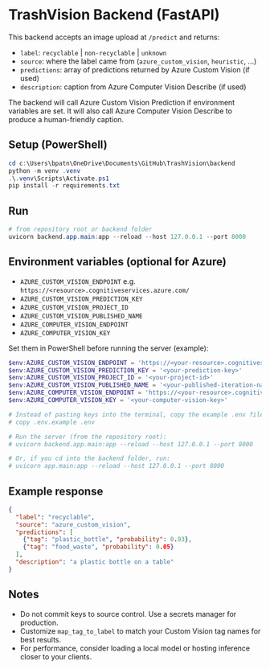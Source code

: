 # TrashVision Backend (FastAPI)

This backend accepts an image upload at `/predict` and returns:
- `label`: `recyclable` | `non-recyclable` | `unknown`
- `source`: where the label came from (`azure_custom_vision`, `heuristic`, ...)
- `predictions`: array of predictions returned by Azure Custom Vision (if used)
- `description`: caption from Azure Computer Vision Describe (if used)

The backend will call Azure Custom Vision Prediction if environment variables are set. It will also call Azure Computer Vision Describe to produce a human-friendly caption.

## Setup (PowerShell)

```powershell
cd c:\Users\bpatn\OneDrive\Documents\GitHub\TrashVision\backend
python -m venv .venv
.\.venv\Scripts\Activate.ps1
pip install -r requirements.txt
```

## Run

```powershell
# from repository root or backend folder
uvicorn backend.app.main:app --reload --host 127.0.0.1 --port 8000
```

## Environment variables (optional for Azure)

- `AZURE_CUSTOM_VISION_ENDPOINT` e.g. `https://<resource>.cognitiveservices.azure.com/`
- `AZURE_CUSTOM_VISION_PREDICTION_KEY`
- `AZURE_CUSTOM_VISION_PROJECT_ID`
- `AZURE_CUSTOM_VISION_PUBLISHED_NAME`
- `AZURE_COMPUTER_VISION_ENDPOINT`
- `AZURE_COMPUTER_VISION_KEY`

Set them in PowerShell before running the server (example):

```powershell
$env:AZURE_CUSTOM_VISION_ENDPOINT = 'https://<your-resource>.cognitiveservices.azure.com/';
$env:AZURE_CUSTOM_VISION_PREDICTION_KEY = '<your-prediction-key>'
$env:AZURE_CUSTOM_VISION_PROJECT_ID = '<your-project-id>'
$env:AZURE_CUSTOM_VISION_PUBLISHED_NAME = '<your-published-iteration-name>'
$env:AZURE_COMPUTER_VISION_ENDPOINT = 'https://<your-resource>.cognitiveservices.azure.com/'
$env:AZURE_COMPUTER_VISION_KEY = '<your-computer-vision-key>'

# Instead of pasting keys into the terminal, copy the example .env file and fill it locally:
# copy .env.example .env

# Run the server (from the repository root):
# uvicorn backend.app.main:app --reload --host 127.0.0.1 --port 8000

# Or, if you cd into the backend folder, run:
# uvicorn app.main:app --reload --host 127.0.0.1 --port 8000
```

## Example response

```json
{
  "label": "recyclable",
  "source": "azure_custom_vision",
  "predictions": [
    {"tag": "plastic_bottle", "probability": 0.93},
    {"tag": "food_waste", "probability": 0.05}
  ],
  "description": "a plastic bottle on a table"
}
```

## Notes

- Do not commit keys to source control. Use a secrets manager for production.
- Customize `map_tag_to_label` to match your Custom Vision tag names for best results.
- For performance, consider loading a local model or hosting inference closer to your clients.
